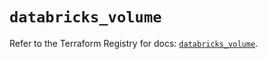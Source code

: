 # `databricks_volume`

Refer to the Terraform Registry for docs: [`databricks_volume`](https://registry.terraform.io/providers/databricks/databricks/1.66.0/docs/resources/volume).
